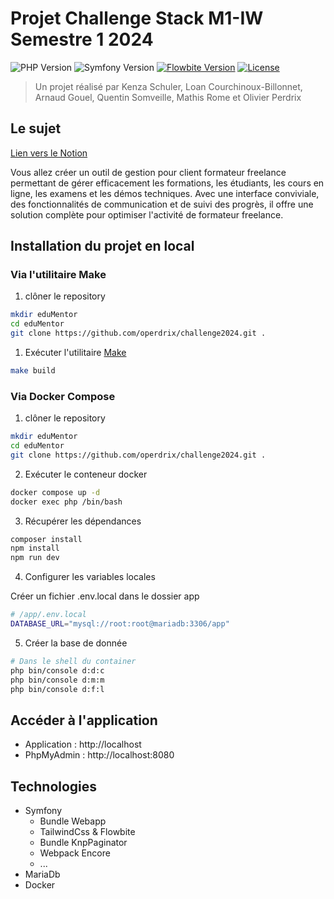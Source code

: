 # Projet Challenge Stack M1-IW Semestre 1 2024

![PHP Version](https://img.shields.io/badge/php->=8.2-4f5b93.svg?style=for-the-badge)
![Symfony Version](https://img.shields.io/badge/symfony-6.4.4-000.svg?style=for-the-badge)
[![Flowbite Version](https://img.shields.io/badge/flowbite->=2.3-1c64f2.svg?style=for-the-badge)](https://flowbite.com)
[![License](https://img.shields.io/github/license/talesfromadev/flowbite-bundle?style=for-the-badge)](https://github.com/tales-from-a-dev/flowbite-bundle/blob/main/LICENSE)

> Un projet réalisé par Kenza Schuler, Loan Courchinoux-Billonnet, Arnaud Gouel, Quentin Somveille, Mathis Rome et Olivier Perdrix

## Le sujet

[Lien vers le Notion](https://haudrey.notion.site/Projet-M1-Portail-formation-c747aa56e1ba466083fa1c03614f96f0)

Vous allez créer un outil de gestion pour client formateur freelance permettant de gérer efficacement les formations, les étudiants, les cours en ligne, les examens et les démos techniques. Avec une interface conviviale, des fonctionnalités de communication et de suivi des progrès, il offre une solution complète pour optimiser l'activité de formateur freelance.

## Installation du projet en local

### Via l'utilitaire Make

1. clôner le repository

```bash
mkdir eduMentor
cd eduMentor
git clone https://github.com/operdrix/challenge2024.git .
```

1. Exécuter l'utilitaire [Make](https://ioflood.com/blog/install-make-command-linux/#:~:text=In%20most%20Linux%20distributions%2C%20the,command%20sudo%20yum%20install%20make%20.)

```bash
make build
```

### Via Docker Compose

1. clôner le repository

```bash
mkdir eduMentor
cd eduMentor
git clone https://github.com/operdrix/challenge2024.git .
```

2. Exécuter le conteneur docker

```bash
docker compose up -d
docker exec php /bin/bash
```

3. Récupérer les dépendances

```bash
composer install
npm install
npm run dev
```

4. Configurer les variables locales

Créer un fichier .env.local dans le dossier app

```bash
# /app/.env.local
DATABASE_URL="mysql://root:root@mariadb:3306/app"

```

5. Créer la base de donnée

```bash
# Dans le shell du container
php bin/console d:d:c
php bin/console d:m:m
php bin/console d:f:l
```

## Accéder à l'application

-   Application : http://localhost
-   PhpMyAdmin : http://localhost:8080

## Technologies

-   Symfony
    -   Bundle Webapp
    -   TailwindCss & Flowbite
    -   Bundle KnpPaginator
    -   Webpack Encore
    -   ...
-   MariaDb
-   Docker
